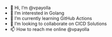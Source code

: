 - 👋 Hi, I’m @vpayolla
- 👀 I’m interested in Golang
- 🌱 I’m currently learning GitHub Actions
- 💞️ I’m looking to collaborate on CICD Solutions
- 📫 How to reach me online @vpayolla

<!---
vpayolla/vpayolla is a ✨ special ✨ repository because its `README.md` (this file) appears on your GitHub profile.
You can click the Preview link to take a look at your changes.
--->

